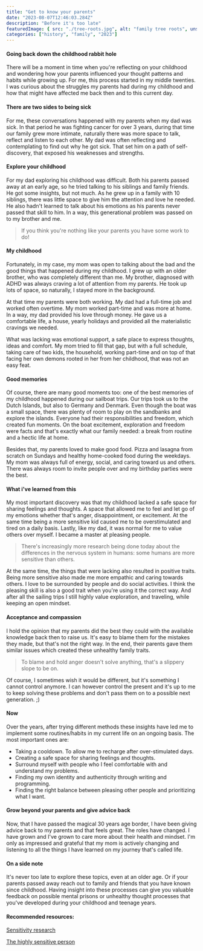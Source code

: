 ```yaml
---
title: "Get to know your parents"
date: "2023-08-07T12:46:03.284Z"
description: "Before it's too late"
featuredImage: { src: "./tree-roots.jpg", alt: "family tree roots", unsplashName: "@eilisgarvey" }
categories: ["history", "family", "2023"]
---
```

  
#### Going back down the childhood rabbit hole
There will be a moment in time when you're reflecting on your childhood and wondering how your parents influenced your thought patterns and habits while growing up. For me, this process started in my middle twenties. I was curious about the struggles my parents had during my childhood and how that might have affected me back then and to this current day.

#### There are two sides to being sick
For me, these conversations happened with my parents when my dad was sick. In that period he was fighting cancer for over 3 years, during that time our family grew more intimate, naturally there was more space to talk, reflect and listen to each other. My dad was often reflecting and contemplating to find out why he got sick. That set him on a path of self-discovery, that exposed his weaknesses and strengths.

#### Explore your childhood
For my dad exploring his childhood was difficult. Both his parents passed away at an early age, so he tried talking to his siblings and family friends. He got some insights, but not much. As he grew up in a family with 10 siblings, there was little space to give him the attention and love he needed. He also hadn't learned to talk about his emotions as his parents never passed that skill to him. In a way, this generational problem was passed on to my brother and me.

> If you think you're nothing like your parents you have some work to do!

#### My childhood
Fortunately, in my case, my mom was open to talking about the bad and the good things that happened during my childhood. I grew up with an older brother, who was completely different than me. My brother, diagnosed with ADHD was always craving a lot of attention from my parents. He took up lots of space, so naturally, I stayed more in the background.

At that time my parents were both working. My dad had a full-time job and worked often overtime. My mom worked part-time and was more at home. In a way, my dad provided his love through money. He gave us a comfortable life, a house, yearly holidays and provided all the materialistic cravings we needed.

What was lacking was emotional support, a safe place to express thoughts, ideas and comfort. My mom tried to fill that gap, but with a full schedule, taking care of two kids, the household, working part-time and on top of that facing her own demons rooted in her from her childhood, that was not an easy feat.

#### Good memories
Of course, there are many good moments too: one of the best memories of my childhood happened during our sailboat trips. Our trips took us to the Dutch Islands, but also to Germany and Denmark. Even though the boat was a small space, there was plenty of room to play on the sandbanks and explore the islands. Everyone had their responsibilities and freedom, which created fun moments. On the boat excitement, exploration and freedom were facts and that's exactly what our family needed: a break from routine and a hectic life at home.

Besides that, my parents loved to make good food. Pizza and lasagna from scratch on Sundays and healthy home-cooked food during the weekdays. My mom was always full of energy, social, and caring toward us and others. There was always room to invite people over and my birthday parties were the best.

#### What i've learned from this
My most important discovery was that my childhood lacked a safe space for sharing feelings and thoughts. A space that allowed me to feel and let go of my emotions whether that's anger, disappointment, or excitement. At the same time being a more sensitive kid caused me to be overstimulated and tired on a daily basis. Lastly, like my dad, it was normal for me to value others over myself. I became a master at pleasing people.

> There's increasingly more research being done today about the differences in the nervous system in humans: 
> some humans are more sensitive than others.

At the same time, the things that were lacking also resulted in positive traits. Being more sensitive also made me more empathic and caring towards others. I love to be surrounded by people and do social activities. I think the pleasing skill is also a good trait when you're using it the correct way. And after all the sailing trips I still highly value exploration, and traveling, while keeping an open mindset.

#### Acceptance and compassion
I hold the opinion that my parents did the best they could with the available knowledge back then to raise us. It's easy to blame them for the mistakes they made, but that's not the right way. In the end, their parents gave them similar issues which created these unhealthy family traits.

> To blame and hold anger doesn't solve anything, that's a slippery slope to be on.

Of course, I sometimes wish it would be different, but it's something I cannot control anymore. I can however control the present and it's up to me to keep solving these problems and don't pass them on to a possible next generation. ;)

#### Now
Over the years, after trying different methods these insights have led me to implement some routines/habits in my current life on an ongoing basis. The most important ones are:

- Taking a cooldown. To allow me to recharge after over-stimulated days.
- Creating a safe space for sharing feelings and thoughts.
- Surround myself with people who I feel comfortable with and understand my problems.
- Finding my own identity and authenticity through writing and programming.
- Finding the right balance between pleasing other people and prioritizing what I want.

#### Grow beyond your parents and give advice back 
Now, that I have passed the magical 30 years age border, I have been giving advice back to my parents and that feels great. The roles have changed. I have grown and I've grown to care more about their health and mindset. I'm only as impressed and grateful that my mom is actively changing and listening to all the things I have learned on my journey that's called life.

#### On a side note
It's never too late to explore these topics, even at an older age. Or if your parents passed away reach out to family and friends that you have known since childhood. Having insight into these processes can give you valuable feedback on possible mental prisons or unhealthy thought processes that you've developed during your childhood and teenage years.

#### Recommended resources:
[Sensitivity research](https://sensitivityresearch.com/)

[The highly sensitive person](https://hsperson.com/)
